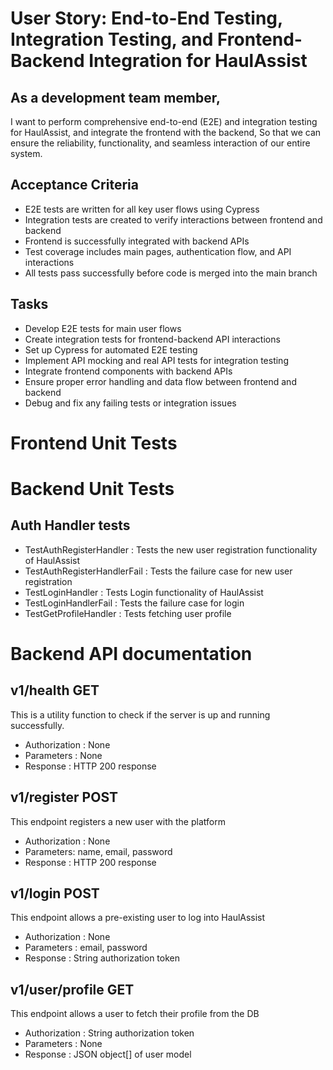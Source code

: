 # User Story: End-to-End Testing, Integration Testing, and Frontend-Backend Integration for HaulAssist

## As a development team member,
I want to perform comprehensive end-to-end (E2E) and integration testing for HaulAssist, and integrate the frontend with the backend,
So that we can ensure the reliability, functionality, and seamless interaction of our entire system.

## Acceptance Criteria
- E2E tests are written for all key user flows using Cypress
- Integration tests are created to verify interactions between frontend and backend
- Frontend is successfully integrated with backend APIs
- Test coverage includes main pages, authentication flow, and API interactions
- All tests pass successfully before code is merged into the main branch

## Tasks
- Develop E2E tests for main user flows
- Create integration tests for frontend-backend API interactions
- Set up Cypress for automated E2E testing
- Implement API mocking and real API tests for integration testing
- Integrate frontend components with backend APIs
- Ensure proper error handling and data flow between frontend and backend
- Debug and fix any failing tests or integration issues


# Frontend Unit Tests


# Backend Unit Tests

## Auth Handler tests
- TestAuthRegisterHandler : Tests the new user registration functionality of HaulAssist
- TestAuthRegisterHandlerFail : Tests the failure case for new user registration
- TestLoginHandler : Tests Login functionality of HaulAssist
- TestLoginHandlerFail : Tests the failure case for login
- TestGetProfileHandler : Tests fetching user profile


# Backend API documentation

## v1/health    GET
This is a utility function to check if the server is up and running successfully.
- Authorization : None
- Parameters : None
- Response : HTTP 200 response


## v1/register  POST
This endpoint registers a new user with the platform
- Authorization : None
- Parameters: name, email, password
- Response : HTTP 200 response

## v1/login    POST
This endpoint allows a pre-existing user to log into HaulAssist
- Authorization : None
- Parameters : email, password
- Response : String authorization token

## v1/user/profile GET
This endpoint allows a user to fetch their profile from the DB
- Authorization : String authorization token
- Parameters : None
- Response : JSON object[] of user model
